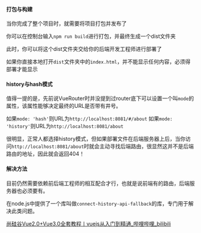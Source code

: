 #### 打包与构建
当你完成了整个项目时，就需要将项目打包并发布了

你可以在控制台输入`npm run build`进行打包，并最终生成一个dist文件夹

此时，你可以将这个dist文件夹交给你的后端开发工程师进行部署了

如果你直接本地打开`dist`文件夹中的`index.html`，并不能显示任何内容，必须得部署才能显示

#### history与hash模式
值得一提的是，先前说VueRouter时并没提到过router底下可以设置一个叫`mode`的属性，该属性能够决定最终的URL是否带有井号。

如果`mode: 'hash'`则URL为`http://localhost:8081/#/about`
如果`mode: 'history'`则URL为`http://localhost:8081/about`

很明显，正常人都选择history模式，但如果部署文件在后端服务器上后，当你访问`http://localhost:8081/about`时就会主动寻找后端路由，很显然这并不是后端路由的地址，因此就会返回404！

#### 解决方法

目前仍然需要依赖前后端工程师的相互配合才行，也就是说前端有的路由，后端服务器也必须要有。

在node.js中提供了一个库叫做`connect-history-api-fallback`的库，专门用于解决此类问题。

[尚硅谷Vue2.0+Vue3.0全套教程丨vuejs从入门到精通_哔哩哔哩_bilibili](https://www.bilibili.com/video/BV1Zy4y1K7SH?p=133)